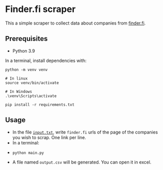 # Finder.fi scraper

This a simple scraper to collect data about companies from [finder.fi](https://www.finder.fi/).

## Prerequisites
* Python 3.9

In a terminal, install dependencies with:
```
python -m venv venv

# In linux
source venv/bin/activate

# In Windows
.\venv\Scripts\activate

pip install -r requirements.txt
```

## Usage
* In the file [`input.txt`](./input.txt), write `finder.fi` urls of the page of the companies you wish to scrap. One link per line.
* In a terminal:
* ```
  python main.py
  ```
* A file named `output.csv` will be generated. You can open it in excel.
